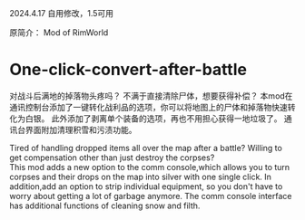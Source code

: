 2024.4.17
自用修改，1.5可用

原简介：
Mod of RimWorld

# One-click-convert-after-battle

对战斗后满地的掉落物头疼吗？
不满于直接清除尸体，想要获得补偿？
本mod在通讯控制台添加了一键转化战利品的选项，你可以将地图上的尸体和掉落物快速转化为白银。
此外添加了剥离单个装备的选项，再也不用担心获得一地垃圾了。
通讯台界面附加清理积雪和污渍功能。

Tired of handling dropped items all over the map after a battle?
Willing to get compensation other than just destroy the corpses?	
This mod adds a new option to the comm console,which allows you to turn corpses and their drops on the map into silver with one single click.
In addition,add an option to strip individual equipment, so you don't have to worry about getting a lot of garbage anymore.
The comm console interface has additional functions of cleaning snow and filth.
